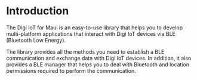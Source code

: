 # Introduction
The Digi IoT for Maui is an easy-to-use library that helps you to develop multi-platform applications that interact with Digi IoT devices via BLE (Bluetooth Low Energy).

The library provides all the methods you need to establish a BLE communication and exchange data with Digi IoT devices. In addition, it also provides a BLE manager that helps you to deal with Bluetooth and location permissions required to perform the communication.

